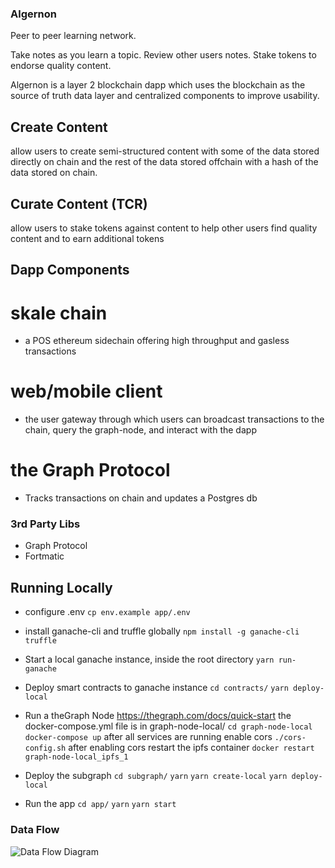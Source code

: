 ### Algernon

Peer to peer learning network.

Take notes as you learn a topic. Review other users notes. Stake tokens to endorse quality content.

Algernon is a layer 2 blockchain dapp which uses the blockchain as the source of truth data layer and centralized components to improve usability.


## Create Content
allow users to create semi-structured content with some of the data stored directly on chain and the rest of the data stored offchain with a hash of the data stored on chain.

## Curate Content (TCR)
allow users to stake tokens against content to help other users find quality content and to earn additional tokens

## Dapp Components

# skale chain
  - a POS ethereum sidechain offering high throughput and gasless transactions
  
# web/mobile client
  - the user gateway through which users can broadcast transactions to the chain, query the graph-node, and interact with the dapp

# the Graph Protocol
  - Tracks transactions on chain and updates a Postgres db

### 3rd Party Libs
  - Graph Protocol
  - Fortmatic

## Running Locally

- configure .env
`cp env.example app/.env`


- install ganache-cli and truffle globally
`npm install -g ganache-cli truffle`


- Start a local ganache instance, inside the root directory
`yarn run-ganache`


- Deploy smart contracts to ganache instance
`cd contracts/`
`yarn deploy-local`


- Run a theGraph Node
  https://thegraph.com/docs/quick-start
the docker-compose.yml file is in graph-node-local/
`cd graph-node-local`
`docker-compose up`
after all services are running enable cors
`./cors-config.sh`
after enabling cors restart the ipfs container
`docker restart graph-node-local_ipfs_1`

- Deploy the subgraph
`cd subgraph/`
`yarn`
`yarn create-local`
`yarn deploy-local`

- Run the app
`cd app/`
`yarn`
`yarn start`

### Data Flow
![Data Flow Diagram](images/algernon_data_flow.png)


